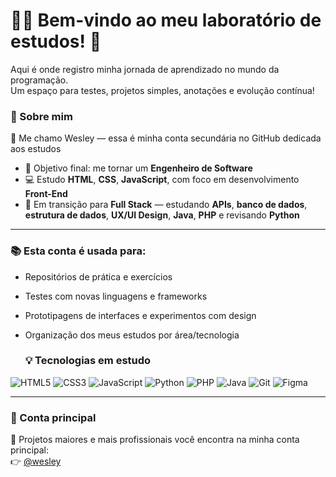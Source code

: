 # 👨‍💻 Bem-vindo ao meu laboratório de estudos! 🧪
Aqui é onde registro minha jornada de aprendizado no mundo da programação.<br/>
  Um espaço para testes, projetos simples, anotações e evolução contínua!

### 🚀 Sobre mim

🧔 Me chamo Wesley — essa é minha conta secundária no GitHub dedicada aos estudos  
- 🎯 Objetivo final: me tornar um **Engenheiro de Software**  
- 💻 Estudo **HTML**, **CSS**, **JavaScript**, com foco em desenvolvimento **Front-End**  
- 🔄 Em transição para **Full Stack** — estudando **APIs**, **banco de dados**, **estrutura de dados**, **UX/UI Design**, **Java**, **PHP** e revisando **Python**

---

### 📚 Esta conta é usada para:

- Repositórios de prática e exercícios
- Testes com novas linguagens e frameworks
- Prototipagens de interfaces e experimentos com design
- Organização dos meus estudos por área/tecnologia

  ### 💡 Tecnologias em estudo

![HTML5](https://img.shields.io/badge/-HTML5-E34F26?logo=html5&logoColor=fff&style=flat)
![CSS3](https://img.shields.io/badge/-CSS3-1572B6?logo=css3&logoColor=fff&style=flat)
![JavaScript](https://img.shields.io/badge/-JavaScript-F7DF1E?logo=javascript&logoColor=000&style=flat)
![Python](https://img.shields.io/badge/-Python-3776AB?logo=python&logoColor=fff&style=flat)
![PHP](https://img.shields.io/badge/-PHP-777BB4?logo=php&logoColor=fff&style=flat)
![Java](https://img.shields.io/badge/-Java-007396?logo=java&logoColor=fff&style=flat)
![Git](https://img.shields.io/badge/-Git-F05032?logo=git&logoColor=fff&style=flat)
![Figma](https://img.shields.io/badge/-Figma-F24E1E?logo=figma&logoColor=fff&style=flat)

---

### 🔗 Conta principal

📍 Projetos maiores e mais profissionais você encontra na minha conta principal:  
👉 [@wesley](https://github.com/wesley)
